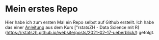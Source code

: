 # Mein erstes Repo

Hier habe ich zum ersten Mal ein Repo selbst auf Github erstellt. Ich habe das einer [Anleitung](https://rstatszh.github.io/website/ha-05-erstes-projekt.html) aus dem Kurs ["rstatsZH - Data Science mit R] (https://rstatszh.github.io/website/posts/2021-02-17-ueberblick/) gefolgt.